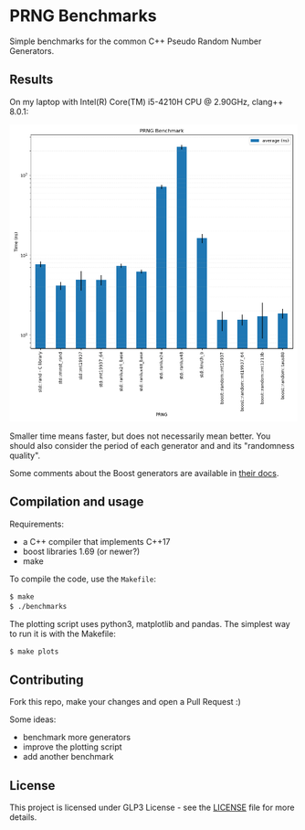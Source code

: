 # PRNG Benchmarks

Simple benchmarks for the common C++ Pseudo Random Number Generators.


## Results

On my laptop with Intel(R) Core(TM) i5-4210H CPU @ 2.90GHz, clang++ 8.0.1:

![](benchmarks-clang++.png)

Smaller time means faster, but does not necessarily mean better. You should
also consider the period of each generator and and its "randomness quality".

Some comments about the Boost generators are available in [their docs](https://www.boost.org/doc/libs/1_71_0/doc/html/boost_random/reference.html#boost_random.reference.generators).


## Compilation and usage

Requirements:
- a C++ compiler that implements C++17
- boost libraries 1.69 (or newer?)
- make

To compile the code, use the `Makefile`:

``` bash
$ make
$ ./benchmarks
```

The plotting script uses python3, matplotlib and pandas. The simplest way to run it is with the Makefile:
``` bash
$ make plots
```


## Contributing

Fork this repo, make your changes and open a Pull Request :)

Some ideas:
- benchmark more generators
- improve the plotting script
- add another benchmark


## License

This project is licensed under GLP3 License - see the [LICENSE](LICENSE) file
for more details.